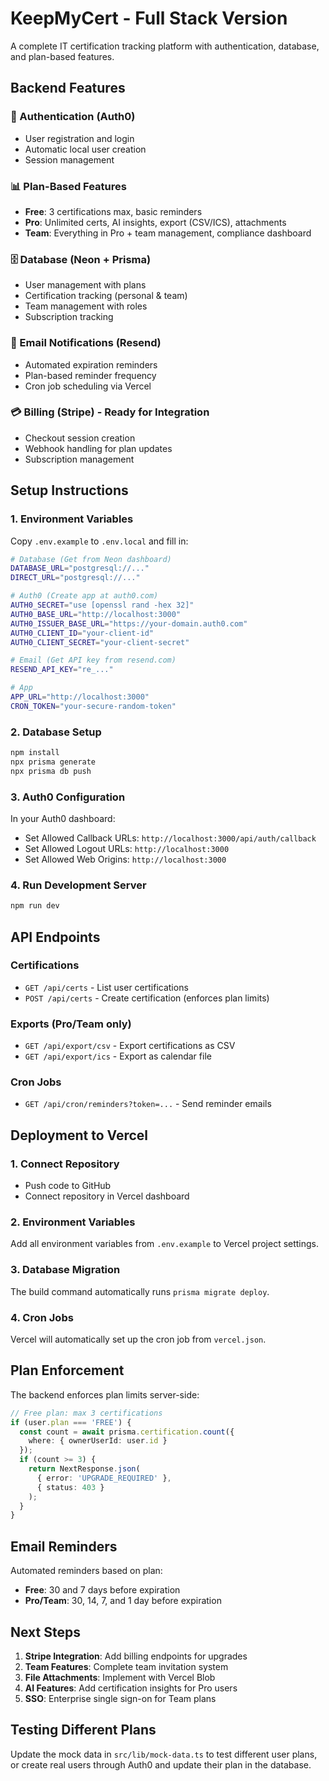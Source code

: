 # KeepMyCert - Full Stack Version

A complete IT certification tracking platform with authentication, database, and plan-based features.

## Backend Features

### 🔐 Authentication (Auth0)
- User registration and login
- Automatic local user creation
- Session management

### 📊 Plan-Based Features
- **Free**: 3 certifications max, basic reminders
- **Pro**: Unlimited certs, AI insights, export (CSV/ICS), attachments
- **Team**: Everything in Pro + team management, compliance dashboard

### 🗄️ Database (Neon + Prisma)
- User management with plans
- Certification tracking (personal & team)
- Team management with roles
- Subscription tracking

### 📧 Email Notifications (Resend)
- Automated expiration reminders
- Plan-based reminder frequency
- Cron job scheduling via Vercel

### 💳 Billing (Stripe) - Ready for Integration
- Checkout session creation
- Webhook handling for plan updates
- Subscription management

## Setup Instructions

### 1. Environment Variables
Copy `.env.example` to `.env.local` and fill in:

```bash
# Database (Get from Neon dashboard)
DATABASE_URL="postgresql://..."
DIRECT_URL="postgresql://..."

# Auth0 (Create app at auth0.com)
AUTH0_SECRET="use [openssl rand -hex 32]"
AUTH0_BASE_URL="http://localhost:3000"
AUTH0_ISSUER_BASE_URL="https://your-domain.auth0.com"
AUTH0_CLIENT_ID="your-client-id"
AUTH0_CLIENT_SECRET="your-client-secret"

# Email (Get API key from resend.com)
RESEND_API_KEY="re_..."

# App
APP_URL="http://localhost:3000"
CRON_TOKEN="your-secure-random-token"
```

### 2. Database Setup
```bash
npm install
npx prisma generate
npx prisma db push
```

### 3. Auth0 Configuration
In your Auth0 dashboard:
- Set Allowed Callback URLs: `http://localhost:3000/api/auth/callback`
- Set Allowed Logout URLs: `http://localhost:3000`
- Set Allowed Web Origins: `http://localhost:3000`

### 4. Run Development Server
```bash
npm run dev
```

## API Endpoints

### Certifications
- `GET /api/certs` - List user certifications
- `POST /api/certs` - Create certification (enforces plan limits)

### Exports (Pro/Team only)
- `GET /api/export/csv` - Export certifications as CSV
- `GET /api/export/ics` - Export as calendar file

### Cron Jobs
- `GET /api/cron/reminders?token=...` - Send reminder emails

## Deployment to Vercel

### 1. Connect Repository
- Push code to GitHub
- Connect repository in Vercel dashboard

### 2. Environment Variables
Add all environment variables from `.env.example` to Vercel project settings.

### 3. Database Migration
The build command automatically runs `prisma migrate deploy`.

### 4. Cron Jobs
Vercel will automatically set up the cron job from `vercel.json`.

## Plan Enforcement

The backend enforces plan limits server-side:

```typescript
// Free plan: max 3 certifications
if (user.plan === 'FREE') {
  const count = await prisma.certification.count({ 
    where: { ownerUserId: user.id } 
  });
  if (count >= 3) {
    return NextResponse.json(
      { error: 'UPGRADE_REQUIRED' },
      { status: 403 }
    );
  }
}
```

## Email Reminders

Automated reminders based on plan:
- **Free**: 30 and 7 days before expiration
- **Pro/Team**: 30, 14, 7, and 1 day before expiration

## Next Steps

1. **Stripe Integration**: Add billing endpoints for upgrades
2. **Team Features**: Complete team invitation system
3. **File Attachments**: Implement with Vercel Blob
4. **AI Features**: Add certification insights for Pro users
5. **SSO**: Enterprise single sign-on for Team plans

## Testing Different Plans

Update the mock data in `src/lib/mock-data.ts` to test different user plans, or create real users through Auth0 and update their plan in the database.